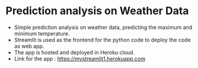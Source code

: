 # Prediction analysis on Weather Data
- Simple prediction analysis on weather data, predicting the maximum and minimum temperature.
- Streamlit is used as the frontend for the python code to deploy the code as web app.
- The app is hosted and deployed in Heroku cloud.
- Link for the app : https://mystreamlit1.herokuapp.com

